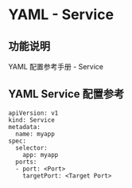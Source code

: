 # YAML - Service

## 功能说明

YAML 配置参考手册 - Service

## YAML Service 配置参考
``` 
apiVersion: v1
kind: Service
metadata:
  name: myapp
spec:
  selector:
    app: myapp
  ports:
  - port: <Port>
    targetPort: <Target Port>

```
